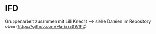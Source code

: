 # IFD

Gruppenarbeit zusammen mit Lilli Knecht
--> siehe Dateien im Repository oben (https://github.com/Marissa99/IFD)
